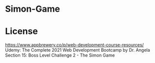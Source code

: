 # Simon-Game

# License
https://www.appbrewery.co/p/web-development-course-resources/
<br>
Udemy: The Complete 2021 Web Development Bootcamp by Dr. Angela
<br>
Section 15: Boss Level Challenge 2 - The Simon Game

